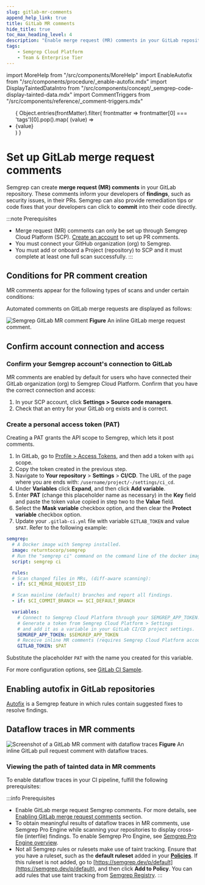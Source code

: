 ```yaml
---
slug: gitlab-mr-comments 
append_help_link: true
title: GitLab MR comments
hide_title: true
toc_max_heading_level: 4
description: "Enable merge request (MR) comments in your GitLab repositories to display Semgrep findings to developers."
tags:
    - Semgrep Cloud Platform
    - Team & Enterprise Tier
---
```


import MoreHelp from "/src/components/MoreHelp"
import EnableAutofix from "/src/components/procedure/_enable-autofix.mdx"
import DisplayTaintedDataIntro from "/src/components/concept/_semgrep-code-display-tainted-data.mdx"
import CommentTriggers from "/src/components/reference/_comment-triggers.mdx"

<ul id="tag__badge-list">
{
Object.entries(frontMatter).filter(
    frontmatter => frontmatter[0] === 'tags')[0].pop().map(
    (value) => <li class='tag__badge-item'>{value}</li> )
}
</ul>

# Set up GitLab merge request comments

Semgrep can create **merge request (MR) comments** in your GitLab repository. These comments inform your developers of **findings**, such as security issues, in their PRs. Semgrep can also provide remediation tips or code fixes that your developers can click to **commit** into their code directly.

:::note Prerequisites
- Merge request (MR) comments can only be set up through Semgrep Cloud Platform (SCP). [<i class="fas fa-external-link fa-xs"></i> Create an account](/semgrep-code/getting-started/#signing-in-to-semgrep-cloud-platform) to set up PR comments.
- You must connect your GitHub organization (org) to Semgrep. <!-- todo check the steps -->
- You must add or onboard a Project (repository) to SCP and it must complete at least one full scan successfully.
:::

## Conditions for PR comment creation

MR comments appear for the following types of scans and under certain conditions:

<CommentTriggers />

Automated comments on GitLab merge requests are displayed as follows:

![Semgrep GitLab MR comment](/img/gitlab-mr-comment.png)
**Figure** An inline GitLab merge request comment.

## Confirm account connection and access

### Confirm your Semgrep account's connection to GitLab

MR comments are enabled by default for users who have connected their GitLab organization (org) to Semgrep Cloud Platform. Confirm that you have the correct connection and access:

1. In your SCP account, click **Settings > Source code managers**.
2. Check that an entry for your GitLab org exists and is correct.

### Create a personal access token (PAT)

Creating a PAT grants the API scope to Semgrep, which lets it post comments.

1. In GitLab, go to [<i class="fas fa-external-link fa-xs"></i> Profile > Access Tokens](https://gitlab.com/-/profile/personal_access_tokens), and then add a token with `api` scope.
1. Copy the token created in the previous step.
1. Navigate to **Your repository** >  **Settings** > **CI/CD**. The URL of the page where you are ends with: `/username/project/-/settings/ci_cd`.
1. Under **Variables** click **Expand**, and then click **Add variable**.
1. Enter **PAT** (change this placeholder name as necessary) in the **Key** field and paste the token value copied in step two to the **Value** field.
1. Select the **Mask variable** checkbox option, and then clear the **Protect variable** checkbox option.
1. Update your `.gitlab-ci.yml` file with variable `GITLAB_TOKEN` and value `$PAT`. Refer to the following example:

```yaml
semgrep:
  # A Docker image with Semgrep installed.
  image: returntocorp/semgrep
  # Run the "semgrep ci" command on the command line of the docker image.
  script: semgrep ci

  rules:
  # Scan changed files in MRs, (diff-aware scanning):
  - if: $CI_MERGE_REQUEST_IID

  # Scan mainline (default) branches and report all findings.
  - if: $CI_COMMIT_BRANCH == $CI_DEFAULT_BRANCH

  variables:
    # Connect to Semgrep Cloud Platform through your SEMGREP_APP_TOKEN.
    # Generate a token from Semgrep Cloud Platform > Settings
    # and add it as a variable in your GitLab CI/CD project settings.
    SEMGREP_APP_TOKEN: $SEMGREP_APP_TOKEN
    # Receive inline MR comments (requires Semgrep Cloud Platform account)
    GITLAB_TOKEN: $PAT
```

Substitute the placeholder <code><span className="placeholder">PAT</span></code> with the name you created for this variable.

For more configuration options, see [GitLab CI Sample](/semgrep-ci/sample-ci-configs/#gitlab-ci).

## Enabling autofix in GitLab repositories

[Autofix](/writing-rules/autofix) is a Semgrep feature in which rules contain suggested fixes to resolve findings.

<EnableAutofix />

## Dataflow traces in MR comments

![Screenshot of a GitLab MR comment with dataflow traces](/img/dataflow-traces-mr-comments.png#bordered)
**Figure** An inline GitLab pull request comment with dataflow traces.

<DisplayTaintedDataIntro />

### Viewing the path of tainted data in MR comments

To enable dataflow traces in your CI pipeline, fulfill the following prerequisites:

:::info Prerequisites
- Enable GitLab merge request Semgrep comments. For more details, see [Enabling GitLab merge request comments](#enabling-gitlab-merge-request-comments) section.
- To obtain meaningful results of dataflow traces in MR comments, use Semgrep Pro Engine while scanning your repositories to display cross-file (interfile) findings. To enable Semgrep Pro Engine, see [Semgrep Pro Engine overview](/semgrep-code/semgrep-pro-engine-intro/).
- Not all Semgrep rules or rulesets make use of taint tracking. Ensure that you have a ruleset, such as the **default ruleset** added in your **[Policies](https://semgrep.dev/orgs/-/policies)**. If this ruleset is not added, go to [https://semgrep.dev/p/default](https://semgrep.dev/p/default), and then click **Add to Policy**. You can add rules that use taint tracking from [Semgrep Registry](https://semgrep.dev/explore).
:::

<MoreHelp />
